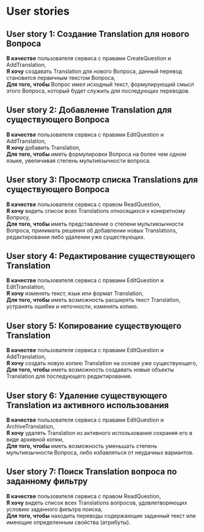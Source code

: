 # User stories

## User story 1: Создание Translation для нового Вопроса
__В качестве__ пользователя сервиса с правами CreateQuestion и AddTranslation,  
__Я хочу__ создавать Translation для нового Вопроса, данный перевод становится первичным текстом Вопроса,  
__Для того, чтобы__ Вопрос имел исходный текст, формулирующий смысл этого Вопроса, который будет служить для 
последующих переводов.

## User story 2: Добавление Translation для существующего Вопроса
__В качестве__ пользователя сервиса с правами EditQuestion и AddTranslation,  
__Я хочу__ добавить Translation,  
__Для того, чтобы__ иметь формулировки Вопроса на более чем одном языке, увеличивая степень мультиязычности вопроса.

## User story 3: Просмотр списка Translations для существующего Вопроса
__В качестве__ пользователя сервиса с правом ReadQuestion,  
__Я хочу__ видеть список всех Translations относящихся к конкретному Вопросу,  
__Для того, чтобы__ иметь представление о степени мультиязычности Вопроса, принимать решения об добавлении новых
Translations, редактировании либо удалении уже существующих.

## User story 4: Редактирование существующего Translation
__В качестве__ пользователя сервиса с правами EditQuestion и EditTranslation,  
__Я хочу__ изменять текст, язык или формат Translation,  
__Для того, чтобы__ иметь возможность расширять текст Translation, устранять ошибки и неточности, изменять копию.

## User story 5: Копирование существующего Translation
__В качестве__ пользователя сервиса с правами EditQuestion и AddTranslation,  
__Я хочу__ создать новую копию Translation на основе уже существующего,  
__Для того, чтобы__ иметь возможность создавать новые объекты Translation для последующего редактирования.

## User story 6: Удаление существующего Translation из активного использования
__В качестве__ пользователя сервиса с правами EditQuestion и ArchiveTranslation,  
__Я хочу__ удалять Translation из активного использования сохраняя его в виде архивной копии,  
__Для того, чтобы__ иметь возможность уменьшать степень мультиязычности Вопроса, либо избавляться от неудачных вариантов.

## User story 7: Поиск Translation вопроса по заданному фильтру
__В качестве__ пользователя сервиса с правом ReadQuestion,  
__Я хочу__ видеть список всех Translations вопросов, удовлетворяющих условию заданного фильтра поиска,  
__Для того, чтобы__ находить переводы содержающие заданный текст или имеющие определенным свойства (атрибуты).
